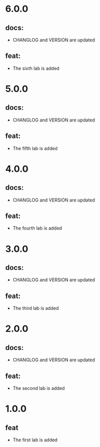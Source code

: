 # 6.0.0
## docs:
- CHANGLOG and VERSION are updated
## feat:
- The sixth lab is added

# 5.0.0
## docs:
- CHANGLOG and VERSION are updated
## feat:
- The fifth lab is added

# 4.0.0
## docs:
- CHANGLOG and VERSION are updated
## feat:
- The fourth lab is added

# 3.0.0
## docs:
- CHANGLOG and VERSION are updated
## feat:
- The third lab is added

# 2.0.0
## docs:
- CHANGLOG and VERSION are updated
## feat:
- The second lab is added

# 1.0.0
## feat
- The first lab is added

